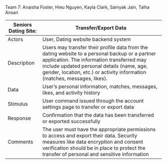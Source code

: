 Team 7: Anaisha Foster, Hieu Nguyen, Kayla Clark, Samyak Jain, Talha Ansari


| Seniors Dating Site:      | Transfer/Export Data |
| ----------- | ----------- |
| Actors | User, Dating website backend system |
| Description | Users may transfer their profile data from the dating website to a personal backup or a partner application. The information transferred may include updated personal details (name, age, gender, location, etc.) or activity information (matches, messages, likes).        |
| Data | User’s personal information, matches, messages, likes, and activity history        |
| Stimulus | User command issued through the account settings page to transfer or export data |
| Response | Confirmation that the data has been transferred or exported successfully        |
| Comments | The user must have the appropriate permissions to access and export their data. Security measures like data encryption and consent verification should be in place to protect the transfer of personal and sensitive information        |
